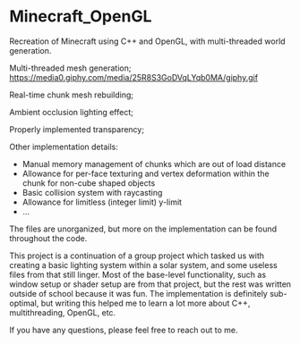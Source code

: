 # Minecraft_OpenGL
Recreation of Minecraft using C++ and OpenGL, with multi-threaded world generation.

Multi-threaded mesh generation;
https://media0.giphy.com/media/25R8S3GoDVqLYqb0MA/giphy.gif

Real-time chunk mesh rebuilding;

Ambient occlusion lighting effect;

Properly implemented transparency;


Other implementation details:
  - Manual memory management of chunks which are out of load distance
  - Allowance for per-face texturing and vertex deformation within the chunk for non-cube shaped objects
  - Basic collision system with raycasting
  - Allowance for limitless (integer limit) y-limit
  - ...

The files are unorganized, but more on the implementation can be found throughout the code.

This project is a continuation of a group project which tasked us with creating a basic lighting system within a solar system, and some useless files from that still linger. 
Most of the base-level functionality, such as window setup or shader setup are from that project, but the rest was written outside of school because it was fun.
The implementation is definitely sub-optimal, but writing this helped me to learn a lot more about C++, multithreading, OpenGL, etc.

If you have any questions, please feel free to reach out to me.
